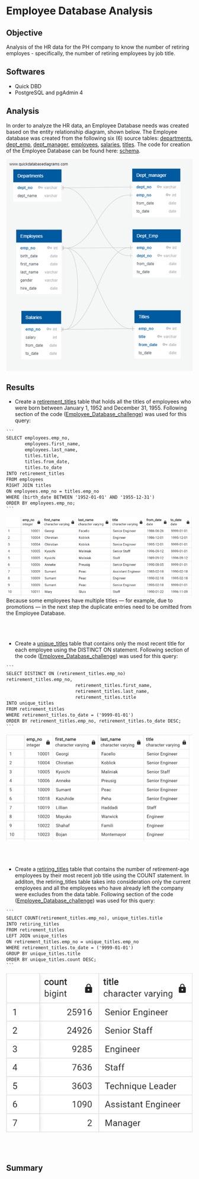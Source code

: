 # Employee Database Analysis

## Objective
Analysis of the HR data for the PH company to know the number of retiring employes - specifically, the number of retiring employees by job title.

## Softwares
- Quick DBD
- PostgreSQL and pgAdmin 4

## Analysis
In order to analyze the HR data, an Employee Database needs was created based on the entity relationship diagram, shown below. The Employee database was created from the following six (6) source tables: [departments](https://github.com/MSF2141/Pewlett-Hackard-Analysis./blob/6fd7a0dbeadaab27cd0da36f2696bae390c65024/Data/departments.csv), [dept_emp](https://github.com/MSF2141/Pewlett-Hackard-Analysis./blob/fd31e8af4ec01033a5251bdd40f4213a55006d05/Data/dept_emp.csv), [dept_manager](https://github.com/MSF2141/Pewlett-Hackard-Analysis./blob/715eb31e77e2a2404af35849f5fa4fd0e7fd6769/Data/dept_manager.csv), [employees](https://github.com/MSF2141/Pewlett-Hackard-Analysis./blob/0d0f29f9b7206340b23d879e3dce452120255bb4/Data/employees.csv), [salaries](https://github.com/MSF2141/Pewlett-Hackard-Analysis./blob/bbf490d37780e5fa46727235e5fc4a86f67dd21d/Data/salaries.csv), [titles](https://github.com/MSF2141/Pewlett-Hackard-Analysis./blob/8055755fae4ef01166962f3c0fa0efe4d42d7ede/Data/titles.csv). The code for creation of the Employee Database can be found here:
[schema](https://github.com/MSF2141/Pewlett-Hackard-Analysis./blob/88f39d43b732f025475042ad5b01fd094b01443e/Queries/schema.sql).

![EmployeeDB_corrected](https://github.com/MSF2141/Pewlett-Hackard-Analysis./blob/8fe1f28002145b1d6d31c31df98789ae835ca774/EmployeeDB_corrected.png)

## Results
- Create a [retirement_titles](https://github.com/MSF2141/Pewlett-Hackard-Analysis./blob/19c1eb13c2efdc16b1b359975aa05fd6bb84ce4f/Data/retirement_titles.csv) table that holds all the titles of employees who were born between January 1, 1952 and December 31, 1955. Following section of the code ([Employee_Database_challenge](https://github.com/MSF2141/Pewlett-Hackard-Analysis./blob/9ad29dae426e9bad4b13f59138cf436fd41dfb59/Queries/Employee_Database_challenge.sql)) was used for this query:

````
```
SELECT employees.emp_no,
       employees.first_name,
       employees.last_name,
       titles.title,
       titles.from_date,
       titles.to_date
INTO retirement_titles
FROM employees
RIGHT JOIN titles
ON employees.emp_no = titles.emp_no
WHERE (birth_date BETWEEN '1952-01-01' AND '1955-12-31')
ORDER BY employees.emp_no;
```
````

![retirement_titles](https://github.com/MSF2141/Pewlett-Hackard-Analysis./blob/b6b8c0763c37efad72bd4e16bbc0f0f3a0e1f39b/Data/retirement_titles.png)
Because some employees have multiple titles — for example, due to promotions — in the next step the duplicate entries need to be omitted from the Employee Database. 
<br />
<br />
<br />
<br />
- Create a [unique_titles](https://github.com/MSF2141/Pewlett-Hackard-Analysis./blob/180ea5c039c4c21314f5b68bff2f06445709ba23/Data/unique_titles.csv) table that contains only the most recent title for each employee using the DISTINCT ON statement. Following section of the code ([Employee_Database_challenge](https://github.com/MSF2141/Pewlett-Hackard-Analysis./blob/9ad29dae426e9bad4b13f59138cf436fd41dfb59/Queries/Employee_Database_challenge.sql)) was used for this query:

````
```
SELECT DISTINCT ON (retirement_titles.emp_no) retirement_titles.emp_no,
					      retirement_titles.first_name,
					      retirement_titles.last_name,
					      retirement_titles.title
INTO unique_titles
FROM retirement_titles
WHERE retirement_titles.to_date = ('9999-01-01')
ORDER BY retirement_titles.emp_no, retirement_titles.to_date DESC;
```
````

![unique_titles](https://github.com/MSF2141/Pewlett-Hackard-Analysis./blob/c61805636c03d2f8d474c9f75ff47ae822a1d5ca/Data/unique_titles.png)
<br />
<br />
<br />
<br />
- Create a [retiring_titles](https://github.com/MSF2141/Pewlett-Hackard-Analysis./blob/667b71b70c010f8b582bccbe269f7a3c8654e115/Data/retiring_titles.csv) table that contains the number of retirement-age employees by their most recent job title using the COUNT statement. In additon, the retiring_titles table takes into consideration only the current employees and all the employees who have already left the company were excludes from the data table. Following section of the code ([Employee_Database_challenge](https://github.com/MSF2141/Pewlett-Hackard-Analysis./blob/9ad29dae426e9bad4b13f59138cf436fd41dfb59/Queries/Employee_Database_challenge.sql)) was used for this query: 

````
```
SELECT COUNT(retirement_titles.emp_no), unique_titles.title
INTO retiring_titles
FROM retirement_titles
LEFT JOIN unique_titles
ON retirement_titles.emp_no = unique_titles.emp_no
WHERE retirement_titles.to_date = ('9999-01-01')
GROUP BY unique_titles.title
ORDER BY unique_titles.count DESC;
```
````

![retiring_titles](https://github.com/MSF2141/Pewlett-Hackard-Analysis./blob/41bd283d906456bbdd0256832483ed4945f41d0a/Data/retiring_titles.png)
<br />
<br />
<br />
<br />
## Summary


